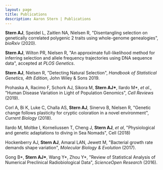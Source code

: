 ```yaml
---
layout: page
title: Publications 
description: Aaron Stern | Publications 
---
```

<b>Stern AJ</b>, Speidel L, Zaitlen NA, Nielsen R, "Disentangling selection on genetically correlated polygenic
2 traits using whole-genome genealogies", *bioRxiv* (2020).

<b>Stern AJ</b>, Wilton PR, Nielsen R, "An approximate full-likelihood method for inferring selection and allele frequency trajectories using DNA sequence data", accepted at *PLOS Genetics*.

<b>Stern AJ</b>, Nielsen R, "Detecting Natural Selection", *Handbook of Statistical Genetics, 4th Edition*,  John Wiley & Sons 2019.

Prohaska A, Racimo F, Schork AJ, Sikora M, <b>Stern AJ\*</b>, Ilardo M\*, *et al.*, "Human Disease Variation in Light of Population Genomics",  *Cell Reviews* (2019).

Corl A, Bi K, Luke C, Challa AS, <b>Stern AJ</b>, Sinervo B, Nielsen R, "Genetic change follows plasticity for cryptic coloration in a novel environment", *Current Biology* (2018).

Ilardo M, Moltke I, Korneliussen T, Cheng J, <b>Stern AJ</b>, *et al*, "Physiological and genetic adaptations to diving in Sea Nomads", Cell (2018)
 
Hockenberry AJ, <b>Stern AJ</b>, Amaral LAN, Jewett M, "Bacterial growth rate demands shape variation", *Molecular Biology & Evolution* (2017).

Gong B\*, <b>Stern AJ\*</b>, Wang Y\*, Zhou Y\*, "Review of Statistical Analysis of Numerical Preclinical Radiobiological Data", *ScienceOpen Research* (2016).
